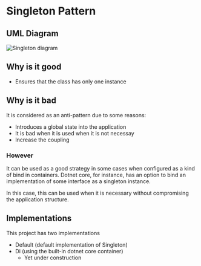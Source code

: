# Singleton Pattern
## UML Diagram
![Singleton diagram](https://upload.wikimedia.org/wikipedia/commons/thumb/f/fb/Singleton_UML_class_diagram.svg/500px-Singleton_UML_class_diagram.svg.png)
## Why is it good
* Ensures that the class has only one instance  
## Why is it bad
It is considered as an anti-pattern due to some reasons:
* Introduces a global state into the application
* It is bad when it is used when it is not necessay
* Increase the coupling
### However
It can be used as a good strategy in some cases when configured as a kind of bind in containers.
Dotnet core, for instance, has an option to bind an implementation of some interface as a singleton instance.

In this case, this can be used when it is necessary without compromising the application structure.

## Implementations
This project has two implementations
* Default (default implementation of Singleton)
* Di (using the built-in dotnet core container)
    * Yet under construction